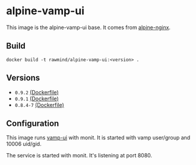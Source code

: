 alpine-vamp-ui
==============

This image is the alpine-vamp-ui base. It comes from [alpine-nginx][alpine-nginx].

## Build

```
docker build -t rawmind/alpine-vamp-ui:<version> .
```

## Versions

- `0.9.2` [(Dockerfile)](https://github.com/rawmind0/alpine-vamp-ui/blob/0.9.2/Dockerfile)
- `0.9.1` [(Dockerfile)](https://github.com/rawmind0/alpine-vamp-ui/blob/0.9.1/Dockerfile)
- `0.8.4-7` [(Dockerfile)](https://github.com/rawmind0/alpine-vamp-ui/blob/0.8.4-7/Dockerfile)

## Configuration

This image runs [vamp-ui][vamp-ui] with monit. It is started with vamp user/group and 10006 uid/gid.

The service is started with monit. It's listening at port 8080.

[alpine-nginx]: https://github.com/rawmind0/alpine-nginx/
[vamp-ui]: https://github.com/magneticio/vamp-ui/